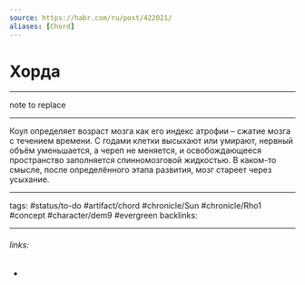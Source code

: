 ```yaml
---
source: https://habr.com/ru/post/422021/
aliases: [Chord]
---
```

# Хорда
---
note to replace

---
Коул определяет возраст мозга как его индекс атрофии – сжатие мозга с течением времени. С годами клетки высыхают или умирают, нервный объём уменьшается, а череп не меняется, и освобождающееся пространство заполняется спинномозговой жидкостью. В каком-то смысле, после определённого этапа развития, мозг стареет через усыхание.

---
tags: #status/to-do #artifact/chord #chronicle/Sun #chronicle/Rho1 #concept #character/dem9 #evergreen 
backlinks:

---
###### links:
- 